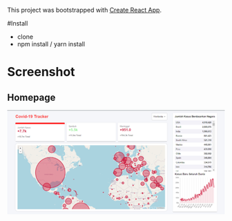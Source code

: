 This project was bootstrapped with [Create React App](https://github.com/facebookincubator/create-react-app).

#Install
- clone
- npm install / yarn install

# Screenshot

## Homepage
![Home Page](https://raw.githubusercontent.com/azharimm/Covid-19-Tracker/master/thumbnail.PNG)